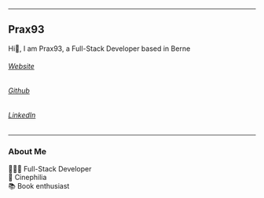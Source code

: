 
* * *

## Prax93

Hi👋, I am Prax93, a Full-Stack Developer based in Berne

###### [Website](https://prax93.github.io)
###### [Github](https://github.com/prax93)
###### [LinkedIn](https://www.linkedin.com/in/prashanth-sritharan-03011993)

* * *

### About Me
👩🏻‍💻  Full-Stack Developer<br>
🍿  Cinephilia<br>
📚  Book enthusiast<br>
